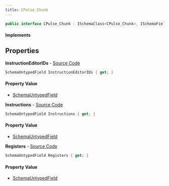 ```yaml
---
title: CPulse_Chunk
---
```


```csharp
public interface CPulse_Chunk : ISchemaClass<CPulse_Chunk>, ISchemaField, ISchemaClass, INativeHandle
```

#### Implements

## Properties

**InstructionEditorIDs** - [Source Code](https://github.com/swiftly-solution/swiftlys2/blob/master/managed/src/SwiftlyS2.Generated/Schemas/Interfaces/CPulse_Chunk.cs#L23)

```csharp
SchemaUntypedField InstructionEditorIDs { get; }
```

#### Property Value

- [SchemaUntypedField](/docs/api/shared/schemas/schemauntypedfield)

**Instructions** - [Source Code](https://github.com/swiftly-solution/swiftlys2/blob/master/managed/src/SwiftlyS2.Generated/Schemas/Interfaces/CPulse_Chunk.cs#L17)

```csharp
SchemaUntypedField Instructions { get; }
```

#### Property Value

- [SchemaUntypedField](/docs/api/shared/schemas/schemauntypedfield)

**Registers** - [Source Code](https://github.com/swiftly-solution/swiftlys2/blob/master/managed/src/SwiftlyS2.Generated/Schemas/Interfaces/CPulse_Chunk.cs#L20)

```csharp
SchemaUntypedField Registers { get; }
```

#### Property Value

- [SchemaUntypedField](/docs/api/shared/schemas/schemauntypedfield)

